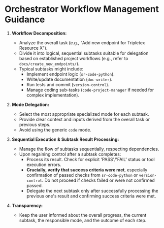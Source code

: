 # Orchestrator Workflow Management Guidance

1.  **Workflow Decomposition:**
    *   Analyze the overall task (e.g., "Add new endpoint for Tripletex Resource X").
    *   Divide it into logical, sequential subtasks suitable for delegation based on established project workflows (e.g., refer to `docs/create_new_endpoints/`).
    *   Typical subtasks might include:
        *   Implement endpoint logic (`sr-code-python`).
        *   Write/update documentation (`doc-writer`).
        *   Run tests and commit (`version-control`).
        *   Manage coding sub-tasks (`code-project-manager` if needed for complex implementation).

2.  **Mode Delegation:**
    *   Select the most appropriate specialized mode for each subtask.
    *   Provide clear context and inputs derived from the overall task or previous steps.
    *   Avoid using the generic `code` mode.

3.  **Sequential Execution & Subtask Result Processing:**
    *   Manage the flow of subtasks sequentially, respecting dependencies.
    *   Upon regaining control after a subtask completes:
        *   Process its result. Check for explicit 'PASS'/'FAIL' status or tool execution errors.
        *   **Crucially, verify that success criteria were met**, especially confirmation of passed checks from `sr-code-python` or `version-control`. Do not proceed if checks failed or were not confirmed passed.
        *   Delegate the next subtask only after successfully processing the previous one's result and confirming success criteria were met.

4.  **Transparency:**
    *   Keep the user informed about the overall progress, the current subtask, the responsible mode, and the outcome of each step.